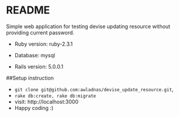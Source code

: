# README

Simple web application for testing devise updating resource without providing current password.

* Ruby version: ruby-2.3.1


* Database: mysql


* Rails version: 5.0.0.1

##Setup instruction
 - `git clone git@github.com:awladnas/devise_update_resource.git`,
 - `rake db:create, rake db:migrate`
 - visit: http://localhost:3000
 - Happy coding :)